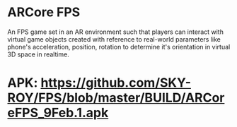 # ARCore FPS
An FPS game set in an AR environment such that players can interact with virtual game objects created with reference to real-world parameters like phone's acceleration, position, rotation to determine it's orientation in virtual 3D space in realtime.

# APK: https://github.com/SKY-ROY/FPS/blob/master/BUILD/ARCoreFPS_9Feb.1.apk
